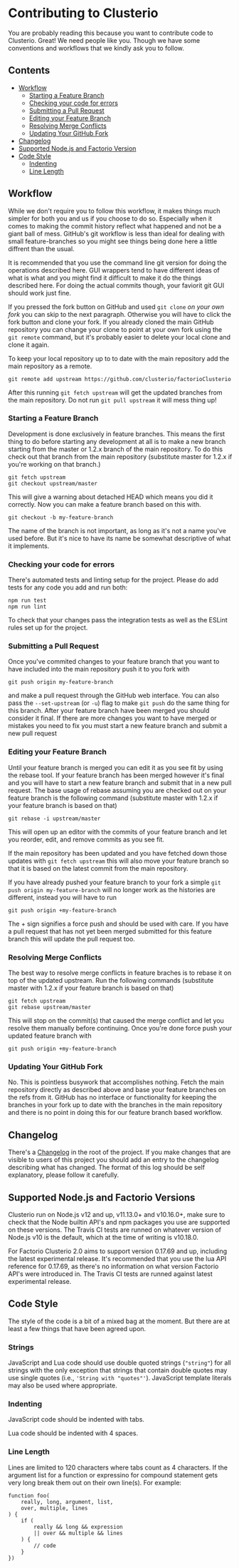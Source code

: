 Contributing to Clusterio
=========================

You are probably reading this because you want to contribute code to
Clusterio.  Great!  We need people like you.  Though we have some
conventions and workflows that we kindly ask you to follow.


Contents
--------

- [Workflow](#workflow)
    - [Starting a Feature Branch](#starting-a-feature-branch)
    - [Checking your code for errors](#checking-your-code-for-errors)
    - [Submitting a Pull Request](#submitting-a-pull-request)
    - [Editing your Feature Branch](#editing-your-feature-branch)
    - [Resolving Merge Conflicts](#resolving-merge-conflicts)
    - [Updating Your GitHub Fork](#updating-your-github-fork)
- [Changelog](#changelog)
- [Supported Node.js and Factorio Version](#supported-node.js-and-factorio-version)
- [Code Style](#code-style)
    - [Indenting](#indenting)
    - [Line Length](#line-length)


Workflow
--------

While we don't require you to follow this workflow, it makes things much
simpler for both you and us if you choose to do so.  Especially when it
comes to making the commit history reflect what happened and not be a
giant ball of mess.  GitHub's git workflow is less than ideal for
dealing with small feature-branches so you might see things being done
here a little diffrent than the usual.

It is recommended that you use the command line git version for doing
the operations described here.  GUI wrappers tend to have different
ideas of what is what and you might find it difficult to make it do the
things described here.  For doing the actual commits though, your
faviorit git GUI should work just fine.

If you pressed the fork button on GitHub and used `git clone` _on your
own fork_ you can skip to the next paragraph.  Otherwise you will have
to click the fork button and clone your fork.  If you already cloned the
main GitHub repository you can change your clone to point at your own
fork using the `git remote` command, but it's probably easier to delete
your local clone and clone it again.

To keep your local repository up to to date with the main repository add
the main repository as a remote.

    git remote add upstream https://github.com/clusterio/factorioClusterio

After this running `git fetch upstream` will get the updated branches
from the main repository.  Do not run `git pull upstream` it will mess
thing up!


### Starting a Feature Branch

Development is done exclusively in feature branches.  This means the
first thing to do before starting any development at all is to make a
new branch starting from the master or 1.2.x branch of the main
repository.  To do this check out that branch from the main repository
(substitute master for 1.2.x if you're working on that branch.)

    git fetch upstream
    git checkout upstream/master

This will give a warning about detached HEAD which means you did it
correctly.  Now you can make a feature branch based on this with.

    git checkout -b my-feature-branch

The name of the branch is not important, as long as it's not a name
you've used before.  But it's nice to have its name be somewhat
descriptive of what it implements.


### Checking your code for errors

There's automated tests and linting setup for the project.  Please do
add tests for any code you add and run both:

    npm run test
    npm run lint

To check that your changes pass the integration tests as well as the
ESLint rules set up for the project.


### Submitting a Pull Request

Once you've commited changes to your feature branch that you want to
have included into the main repository push it to you fork with

    git push origin my-feature-branch

and make a pull request through the GitHub web interface.  You can also
pass the `--set-upstream` (or `-u`) flag to make `git push` do the same
thing for this branch.  After your feature branch have been merged you
should consider it final.  If there are more changes you want to have
merged or mistakes you need to fix you must start a new feature branch
and submit a new pull request


### Editing your Feature Branch

Until your feature branch is merged you can edit it as you see fit by
using the rebase tool.  If your feature branch has been merged however
it's final and you will have to start a new feature branch and submit
that in a new pull request.  The base usage of rebase assuming you are
checked out on your feature branch is the following command (substitute
master with 1.2.x if your feature branch is based on that)

    git rebase -i upstream/master

This will open up an editor with the commits of your feature branch and
let you reorder, edit, and remove commits as you see fit.

If the main repository has been updated and you have fetched down those
updates with `git fetch upstream` this will also move your feature
branch so that it is based on the latest commit from the main
repository.

If you have already pushed your feature branch to your fork a simple
`git push origin my-feature-branch` will no longer work as the histories
are different, instead you will have to run

    git push origin +my-feature-branch

The + sign signifies a force push and should be used with care.  If you
have a pull request that has not yet been merged submitted for this
feature branch this will update the pull request too.


### Resolving Merge Conflicts

The best way to resolve merge conflicts in feature braches is to rebase
it on top of the updated upstream.  Run the following commands
(substitute master with 1.2.x if your feature branch is based on that)

    git fetch upstream
    git rebase upstream/master

This will stop on the commit(s) that caused the merge conflict and let
you resolve them manually before continuing.  Once you're done force
push your updated feature branch with

    git push origin +my-feature-branch


### Updating Your GitHub Fork

No.  This is pointless busywork that accomplishes nothing.  Fetch the
main repository directly as described above and base your feature
branches on the refs from it.  GitHub has no interface or functionality
for keeping the branches in your fork up to date with the branches in
the main repository and there is no point in doing this for our feature
branch based workflow.


Changelog
---------

There's a [Changelog](../CHANGELOG.md) in the root of the project.  If
you make changes that are visible to users of this project you should
add an entry to the changelog describing what has changed.  The format
of this log should be self explanatory, please follow it carefully.


Supported Node.js and Factorio Versions
---------------------------------------

Clusterio run on Node.js v12 and up, v11.13.0+ and v10.16.0+, make sure
to check that the Node builtin API's and npm packages you use are
supported on these versions.  The Travis CI tests are runned on whatever
version of Node.js v10 is the default, which at the time of writing is
v10.18.0.

For Factorio Clusterio 2.0 aims to support version 0.17.69 and up,
including the latest experimental release.  It's recommended that you
use the lua API reference for 0.17.69, as there's no information on what
version Factorio API's were introduced in.  The Travis CI tests are
runned against latest experimental release.


Code Style
----------

The style of the code is a bit of a mixed bag at the moment.  But there
are at least a few things that have been agreed upon.


### Strings

JavaScript and Lua code should use double quoted strings (`"string"`)
for all strings with the only exception that strings that contain double
quotes may use single quotes (i.e., `'String with "quotes"'`).
JavaScript template literals may also be used where appropriate.


### Indenting

JavaScript code should be indented with tabs.

Lua code should be indented with 4 spaces.


### Line Length

Lines are limited to 120 characters where tabs count as 4 characters.
If the argument list for a function or expressino for compound statement
gets very long break them out on their own line(s).  For example:

    function foo(
        really, long, argument, list,
        over, multiple, lines
    ) {
        if (
            really && long && expression
            || over && multiple && lines
        ) {
            // code
        }
    })
